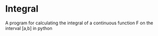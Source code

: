 # Integral
A program for calculating the integral of a continuous function F on the interval [a,b] in python
